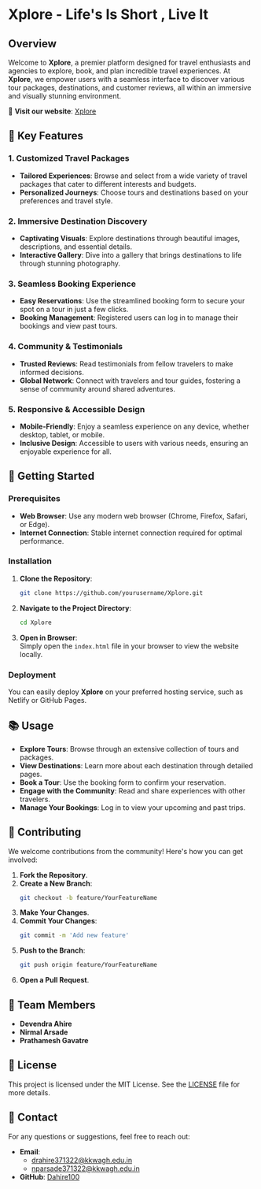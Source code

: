 
# Xplore - Life's Is Short , Live It

## Overview

Welcome to **Xplore**, a premier platform designed for travel enthusiasts and agencies to explore, book, and plan incredible travel experiences. At **Xplore**, we empower users with a seamless interface to discover various tour packages, destinations, and customer reviews, all within an immersive and visually stunning environment.

🔗 **Visit our website**: [Xplore](https://xplore-tourism.netlify.app/)  


## 🚀 Key Features

### 1. Customized Travel Packages
- **Tailored Experiences**: Browse and select from a wide variety of travel packages that cater to different interests and budgets.
- **Personalized Journeys**: Choose tours and destinations based on your preferences and travel style.

### 2. Immersive Destination Discovery
- **Captivating Visuals**: Explore destinations through beautiful images, descriptions, and essential details.
- **Interactive Gallery**: Dive into a gallery that brings destinations to life through stunning photography.

### 3. Seamless Booking Experience
- **Easy Reservations**: Use the streamlined booking form to secure your spot on a tour in just a few clicks.
- **Booking Management**: Registered users can log in to manage their bookings and view past tours.

### 4. Community & Testimonials
- **Trusted Reviews**: Read testimonials from fellow travelers to make informed decisions.
- **Global Network**: Connect with travelers and tour guides, fostering a sense of community around shared adventures.

### 5. Responsive & Accessible Design
- **Mobile-Friendly**: Enjoy a seamless experience on any device, whether desktop, tablet, or mobile.
- **Inclusive Design**: Accessible to users with various needs, ensuring an enjoyable experience for all.

## 🚀 Getting Started

### Prerequisites

- **Web Browser**: Use any modern web browser (Chrome, Firefox, Safari, or Edge).
- **Internet Connection**: Stable internet connection required for optimal performance.

### Installation

1. **Clone the Repository**:
   ```bash
   git clone https://github.com/yourusername/Xplore.git
   ```

2. **Navigate to the Project Directory**:
   ```bash
   cd Xplore
   ```

3. **Open in Browser**:  
   Simply open the `index.html` file in your browser to view the website locally.

### Deployment

You can easily deploy **Xplore** on your preferred hosting service, such as Netlify or GitHub Pages.

## 📚 Usage

- **Explore Tours**: Browse through an extensive collection of tours and packages.
- **View Destinations**: Learn more about each destination through detailed pages.
- **Book a Tour**: Use the booking form to confirm your reservation.
- **Engage with the Community**: Read and share experiences with other travelers.
- **Manage Your Bookings**: Log in to view your upcoming and past trips.

## 🤝 Contributing

We welcome contributions from the community! Here's how you can get involved:

1. **Fork the Repository**.
2. **Create a New Branch**:
   ```bash
   git checkout -b feature/YourFeatureName
   ```
3. **Make Your Changes**.
4. **Commit Your Changes**:
   ```bash
   git commit -m 'Add new feature'
   ```
5. **Push to the Branch**:
   ```bash
   git push origin feature/YourFeatureName
   ```
6. **Open a Pull Request**.

## 👥 Team Members
- **Devendra Ahire**
- **Nirmal Arsade**
- **Prathamesh Gavatre**

## 📜 License

This project is licensed under the MIT License. See the [LICENSE](LICENSE) file for more details.

## 📧 Contact

For any questions or suggestions, feel free to reach out:

- **Email**:
  - drahire371322@kkwagh.edu.in
  - nparsade371322@kkwagh.edu.in
- **GitHub**: [Dahire100](https://github.com/Dahire100)
